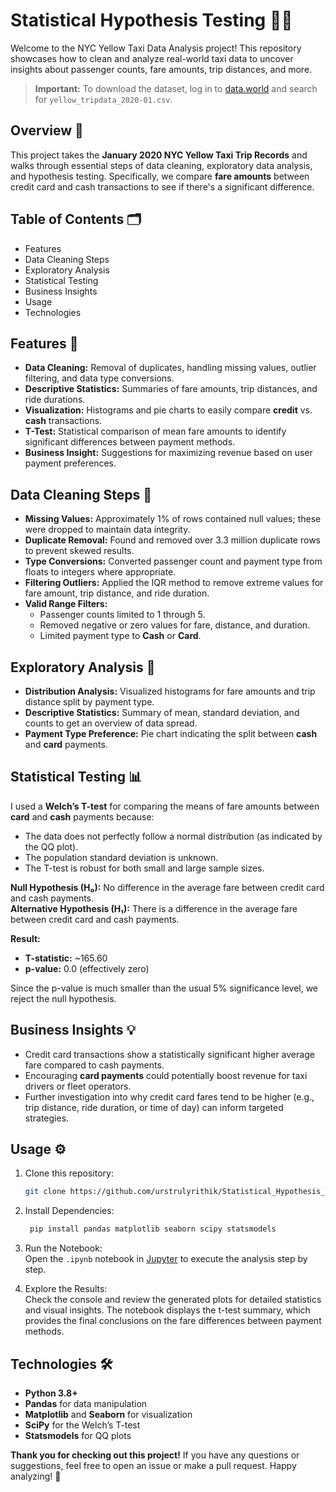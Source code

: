 # Statistical Hypothesis Testing 🚕✨

Welcome to the NYC Yellow Taxi Data Analysis project! This repository showcases how to clean and analyze real-world taxi data to uncover insights about passenger counts, fare amounts, trip distances, and more.

> **Important:** To download the dataset, log in to [data.world](https://data.world/) and search for `yellow_tripdata_2020-01.csv`.

## Overview 🚦

This project takes the **January 2020 NYC Yellow Taxi Trip Records** and walks through essential steps of data cleaning, exploratory data analysis, and hypothesis testing. Specifically, we compare **fare amounts** between credit card and cash transactions to see if there's a significant difference.

## Table of Contents 🗂

- Features
- Data Cleaning Steps
- Exploratory Analysis
- Statistical Testing
- Business Insights
- Usage
- Technologies

## Features 🎉

- **Data Cleaning:** Removal of duplicates, handling missing values, outlier filtering, and data type conversions.
- **Descriptive Statistics:** Summaries of fare amounts, trip distances, and ride durations.
- **Visualization:** Histograms and pie charts to easily compare **credit** vs. **cash** transactions.
- **T-Test:** Statistical comparison of mean fare amounts to identify significant differences between payment methods.
- **Business Insight:** Suggestions for maximizing revenue based on user payment preferences.

## Data Cleaning Steps 🧹

- **Missing Values:** Approximately 1% of rows contained null values; these were dropped to maintain data integrity.
- **Duplicate Removal:** Found and removed over 3.3 million duplicate rows to prevent skewed results.
- **Type Conversions:** Converted passenger count and payment type from floats to integers where appropriate.
- **Filtering Outliers:** Applied the IQR method to remove extreme values for fare amount, trip distance, and ride duration.
- **Valid Range Filters:**
  - Passenger counts limited to 1 through 5.
  - Removed negative or zero values for fare, distance, and duration.
  - Limited payment type to **Cash** or **Card**.

## Exploratory Analysis 🔎

- **Distribution Analysis:** Visualized histograms for fare amounts and trip distance split by payment type.
- **Descriptive Statistics:** Summary of mean, standard deviation, and counts to get an overview of data spread.
- **Payment Type Preference:** Pie chart indicating the split between **cash** and **card** payments.

## Statistical Testing 📊

I used a **Welch’s T-test** for comparing the means of fare amounts between **card** and **cash** payments because:

- The data does not perfectly follow a normal distribution (as indicated by the QQ plot).
- The population standard deviation is unknown.
- The T-test is robust for both small and large sample sizes.

**Null Hypothesis (H₀):** No difference in the average fare between credit card and cash payments.  
**Alternative Hypothesis (H₁):** There is a difference in the average fare between credit card and cash payments.

**Result:**

- **T-statistic:** ~165.60
- **p-value:** 0.0 (effectively zero)

Since the p-value is much smaller than the usual 5% significance level, we reject the null hypothesis.

## Business Insights 💡

- Credit card transactions show a statistically significant higher average fare compared to cash payments.
- Encouraging **card payments** could potentially boost revenue for taxi drivers or fleet operators.
- Further investigation into why credit card fares tend to be higher (e.g., trip distance, ride duration, or time of day) can inform targeted strategies.

## Usage ⚙️

1. Clone this repository:
   ```bash
   git clone https://github.com/urstrulyrithik/Statistical_Hypothesis_Testing_Project
   ```
2. Install Dependencies:
   ```bash
    pip install pandas matplotlib seaborn scipy statsmodels
   ```
3. Run the Notebook:  
   Open the `.ipynb` notebook in [Jupyter](https://jupyter.org/) to execute the analysis step by step.

4. Explore the Results:  
  Check the console and review the generated plots for detailed statistics and visual insights. The notebook displays the t-test summary, which provides the final conclusions on the fare differences between payment methods.

## Technologies 🛠

- **Python 3.8+**  
- **Pandas** for data manipulation  
- **Matplotlib** and **Seaborn** for visualization  
- **SciPy** for the Welch’s T-test  
- **Statsmodels** for QQ plots

**Thank you for checking out this project!** If you have any questions or suggestions, feel free to open an issue or make a pull request. Happy analyzing! 🚀
